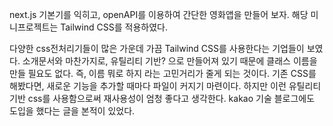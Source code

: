 next.js 기본기를 익히고, openAPI를 이용하여 간단한 영화앱을 만들어 보자.
해당 미니프로젝트는 Tailwind CSS를 적용하였다. 

다양한 css전처리기들이 많은 가운데 가끔 Tailwind CSS를 사용한다는 기업들이 보였다. 
소개문서와 마찬가지로, 
유틸리티 기반? 으로 만들어져 있기 때문에 클래스 이름을 만들 필요도 없다. 즉, 이름 뭐로 하지 라는 고민거리가 줄게 되는 것이다. 
기존 CSS를 해봤다면, 새로운 기능을 추가할 때마다 파일이 커지기 마련이다. 하지만 이런 유틸리티 기반 css를 사용함으로써 재사용성이 엄청 좋다고 생각한다.
kakao 기술 블로그에도 도입을 했다는 글을 본적이 있었다. 
